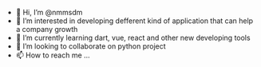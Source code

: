 - 👋 Hi, I’m @nmmsdm
- 👀 I’m interested in developing defferent kind of application that can help a company growth
- 🌱 I’m currently learning dart, vue, react and other new developing tools
- 💞️ I’m looking to collaborate on python project
- 📫 How to reach me ...

<!---
nmmsdm/nmmsdm is a ✨ special ✨ repository because its `README.md` (this file) appears on your GitHub profile.
You can click the Preview link to take a look at your changes.
--->
